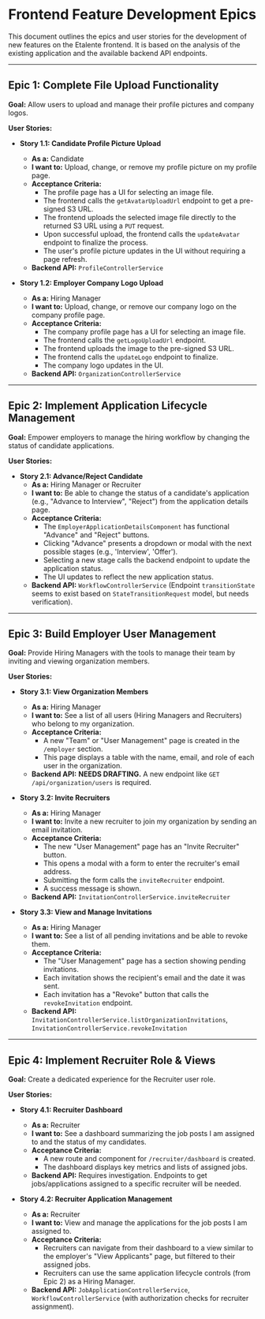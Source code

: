 # Frontend Feature Development Epics

This document outlines the epics and user stories for the development of new features on the Etalente frontend. It is based on the analysis of the existing application and the available backend API endpoints.

---

## Epic 1: Complete File Upload Functionality

**Goal:** Allow users to upload and manage their profile pictures and company logos.

**User Stories:**

*   **Story 1.1: Candidate Profile Picture Upload**
    *   **As a:** Candidate
    *   **I want to:** Upload, change, or remove my profile picture on my profile page.
    *   **Acceptance Criteria:**
        *   The profile page has a UI for selecting an image file.
        *   The frontend calls the `getAvatarUploadUrl` endpoint to get a pre-signed S3 URL.
        *   The frontend uploads the selected image file directly to the returned S3 URL using a `PUT` request.
        *   Upon successful upload, the frontend calls the `updateAvatar` endpoint to finalize the process.
        *   The user's profile picture updates in the UI without requiring a page refresh.
    *   **Backend API:** `ProfileControllerService`

*   **Story 1.2: Employer Company Logo Upload**
    *   **As a:** Hiring Manager
    *   **I want to:** Upload, change, or remove our company logo on the company profile page.
    *   **Acceptance Criteria:**
        *   The company profile page has a UI for selecting an image file.
        *   The frontend calls the `getLogoUploadUrl` endpoint.
        *   The frontend uploads the image to the pre-signed S3 URL.
        *   The frontend calls the `updateLogo` endpoint to finalize.
        *   The company logo updates in the UI.
    *   **Backend API:** `OrganizationControllerService`

---

## Epic 2: Implement Application Lifecycle Management

**Goal:** Empower employers to manage the hiring workflow by changing the status of candidate applications.

**User Stories:**

*   **Story 2.1: Advance/Reject Candidate**
    *   **As a:** Hiring Manager or Recruiter
    *   **I want to:** Be able to change the status of a candidate's application (e.g., "Advance to Interview", "Reject") from the application details page.
    *   **Acceptance Criteria:**
        *   The `EmployerApplicationDetailsComponent` has functional "Advance" and "Reject" buttons.
        *   Clicking "Advance" presents a dropdown or modal with the next possible stages (e.g., 'Interview', 'Offer').
        *   Selecting a new stage calls the backend endpoint to update the application status.
        *   The UI updates to reflect the new application status.
    *   **Backend API:** `WorkflowControllerService` (Endpoint `transitionState` seems to exist based on `StateTransitionRequest` model, but needs verification).

---

## Epic 3: Build Employer User Management

**Goal:** Provide Hiring Managers with the tools to manage their team by inviting and viewing organization members.

**User Stories:**

*   **Story 3.1: View Organization Members**
    *   **As a:** Hiring Manager
    *   **I want to:** See a list of all users (Hiring Managers and Recruiters) who belong to my organization.
    *   **Acceptance Criteria:**
        *   A new "Team" or "User Management" page is created in the `/employer` section.
        *   This page displays a table with the name, email, and role of each user in the organization.
    *   **Backend API:** **NEEDS DRAFTING.** A new endpoint like `GET /api/organization/users` is required.

*   **Story 3.2: Invite Recruiters**
    *   **As a:** Hiring Manager
    *   **I want to:** Invite a new recruiter to join my organization by sending an email invitation.
    *   **Acceptance Criteria:**
        *   The new "User Management" page has an "Invite Recruiter" button.
        *   This opens a modal with a form to enter the recruiter's email address.
        *   Submitting the form calls the `inviteRecruiter` endpoint.
        *   A success message is shown.
    *   **Backend API:** `InvitationControllerService.inviteRecruiter`

*   **Story 3.3: View and Manage Invitations**
    *   **As a:** Hiring Manager
    *   **I want to:** See a list of all pending invitations and be able to revoke them.
    *   **Acceptance Criteria:**
        *   The "User Management" page has a section showing pending invitations.
        *   Each invitation shows the recipient's email and the date it was sent.
        *   Each invitation has a "Revoke" button that calls the `revokeInvitation` endpoint.
    *   **Backend API:** `InvitationControllerService.listOrganizationInvitations`, `InvitationControllerService.revokeInvitation`

---

## Epic 4: Implement Recruiter Role & Views

**Goal:** Create a dedicated experience for the Recruiter user role.

**User Stories:**

*   **Story 4.1: Recruiter Dashboard**
    *   **As a:** Recruiter
    *   **I want to:** See a dashboard summarizing the job posts I am assigned to and the status of my candidates.
    *   **Acceptance Criteria:**
        *   A new route and component for `/recruiter/dashboard` is created.
        *   The dashboard displays key metrics and lists of assigned jobs.
    *   **Backend API:** Requires investigation. Endpoints to get jobs/applications assigned to a specific recruiter will be needed.

*   **Story 4.2: Recruiter Application Management**
    *   **As a:** Recruiter
    *   **I want to:** View and manage the applications for the job posts I am assigned to.
    *   **Acceptance Criteria:**
        *   Recruiters can navigate from their dashboard to a view similar to the employer's "View Applicants" page, but filtered to their assigned jobs.
        *   Recruiters can use the same application lifecycle controls (from Epic 2) as a Hiring Manager.
    *   **Backend API:** `JobApplicationControllerService`, `WorkflowControllerService` (with authorization checks for recruiter assignment).
